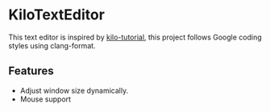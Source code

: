 # KiloTextEditor

This text editor is inspired by [kilo-tutorial](https://github.com/snaptoken/kilo-tutorial), this project follows Google coding styles using clang-format.

## Features

- Adjust window size dynamically.
- Mouse support
